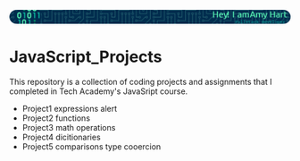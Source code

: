 ![](https://github.com/ahart8/JavaScript_Projects/blob/main/github-header-image.png)

# JavaScript_Projects

 This repository is a collection of coding projects and assignments that I completed in Tech Academy's JavaSript course.


  <ul>
    <li>Project1 expressions alert</li>
    <li>Project2 functions</li>
    <li>Project3 math operations</li>
    <li>Project4 dicitionaries</li>
    <li>Project5 comparisons type cooercion</li>
  </ul>
